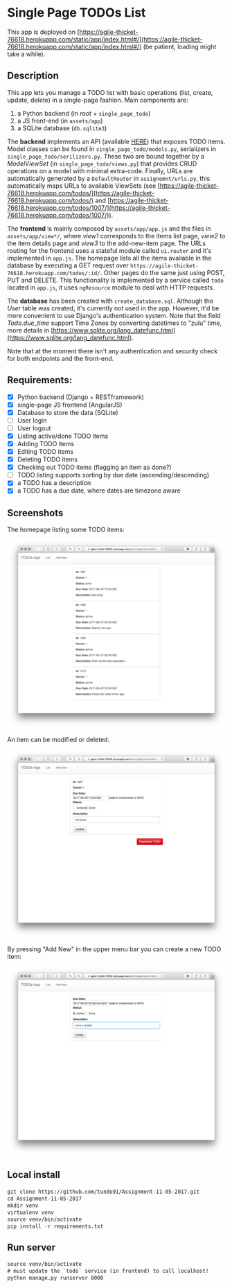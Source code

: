 # Single Page TODOs List

This app is deployed on [https://agile-thicket-76618.herokuapp.com/static/app/index.html#/](https://agile-thicket-76618.herokuapp.com/static/app/index.html#/) (be patient, loading might take a while).

## Description

This app lets you manage a TODO list with basic operations (list, create, update, delete) in a single-page fashion. 
Main components are:

1. a Python backend (in *root* + `single_page_todo`)
2. a JS front-end (in `assets/app`)
3. a SQLite database (`db.sqlite3`)

The **backend** implements an API (available [HERE](https://agile-thicket-76618.herokuapp.com/)) that exposes TODO items. 
Model classes can be found in `single_page_todo/models.py`, serializers in `single_page_todo/serilizers.py`. 
These two are bound together by a *ModelViewSet* (in `single_page_todo/views.py`) that provides CRUD operations on a model with minimal extra-code. 
Finally, URLs are automatically generated by a `DefaultRouter` in `assignemnt/urls.py`, this automatically maps URLs to available ViewSets (see [https://agile-thicket-76618.herokuapp.com/todos/](https://agile-thicket-76618.herokuapp.com/todos/) and [https://agile-thicket-76618.herokuapp.com/todos/1007/](https://agile-thicket-76618.herokuapp.com/todos/1007/)).


The **frontend** is mainly composed by `assets/app/app.js` and the files in `assets/app/view*/`, where *view1* corresponds to the items list page, *view2* to the item details page and *view3* to the add-new-item page. 
The URLs routing for the frontend uses a stateful module called `ui.router` and it's implemented in `app.js`.
The homepage lists all the items available in the database by executing a GET request over `https://agile-thicket-76618.herokuapp.com/todos/:id/`. 
Other pages do the same just using POST, PUT and DELETE. 
This functionality is implemented by a service called `todo` located in `app.js`, it uses `ngResource` module to deal with HTTP requests.

The **database** has been created with `create_database.sql`. Although the *User* table was created, it's currently not used in the app. However, it'd be more convenient to use Django's authentication system.
Note that the field *Todo.due_time* support Time Zones by converting datetimes to "zulu" time, more details in [https://www.sqlite.org/lang_datefunc.html](https://www.sqlite.org/lang_datefunc.html). 

Note that at the moment there isn't any authentication and security check for both endpoints and the front-end.



## Requirements:

- [x] Python backend (Django + RESTframework)
- [x] single-page JS frontend (AngularJS)
- [x] Database to store the data (SQLite)
- [ ] User login 
- [ ] User logout
- [x] Listing active/done TODO items
- [x] Adding TODO items
- [x] Editing TODO items
- [x] Deleting TODO items
- [x] Checking out TODO items (flagging an item as done?)
- [ ] TODO listing supports sorting by due date (ascending/descending)
- [x] a TODO has a description
- [x] a TODO has a due date, where dates are timezone aware

## Screenshots

The homepage listing some TODO items:

![items list](items_list.png)

An item can be modified or deleted.

![items detail](items_detail.png)

By pressing "Add New" in the upper menu bar you can create a new TODO item:

![create_item](create_item.png)

## Local install
    
    git clone https://github.com/tundo91/Assignment-11-05-2017.git
    cd Assignment-11-05-2017
    mkdir venv
    virtualenv venv
    source venv/bin/activate
    pip install -r requirements.txt

## Run server

    source venv/bin/activate
    # must update the `todo` service (in frontend) to call localhost! 
    python manage.py runserver 8000


